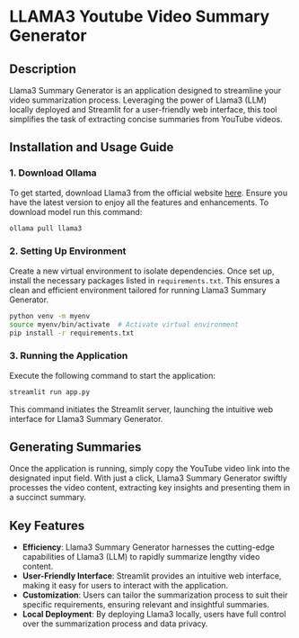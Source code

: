 # LLAMA3 Youtube Video Summary Generator

## Description
Llama3 Summary Generator is an application designed to streamline your video summarization process. Leveraging the power of Llama3 (LLM) locally deployed and Streamlit for a user-friendly web interface, this tool simplifies the task of extracting concise summaries from YouTube videos.

## Installation and Usage Guide

### 1. Download Ollama
To get started, download Llama3 from the official website [here](https://ollama.com/). Ensure you have the latest version to enjoy all the features and enhancements. To download model run this command:
```bash
ollama pull llama3
```

### 2. Setting Up Environment
Create a new virtual environment to isolate dependencies. Once set up, install the necessary packages listed in `requirements.txt`. This ensures a clean and efficient environment tailored for running Llama3 Summary Generator.

```bash
python venv -m myenv
source myenv/bin/activate  # Activate virtual environment
pip install -r requirements.txt
```

### 3. Running the Application
Execute the following command to start the application:

```bash
streamlit run app.py
```

This command initiates the Streamlit server, launching the intuitive web interface for Llama3 Summary Generator.

## Generating Summaries
Once the application is running, simply copy the YouTube video link into the designated input field. With just a click, Llama3 Summary Generator swiftly processes the video content, extracting key insights and presenting them in a succinct summary.

## Key Features
- **Efficiency**: Llama3 Summary Generator harnesses the cutting-edge capabilities of Llama3 (LLM) to rapidly summarize lengthy video content.
- **User-Friendly Interface**: Streamlit provides an intuitive web interface, making it easy for users to interact with the application.
- **Customization**: Users can tailor the summarization process to suit their specific requirements, ensuring relevant and insightful summaries.
- **Local Deployment**: By deploying Llama3 locally, users have full control over the summarization process and data privacy.
